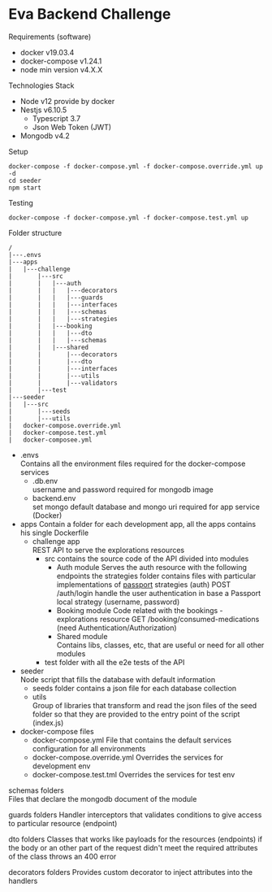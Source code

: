 # Eva Backend Challenge

Requirements (software)
* docker v19.03.4
* docker-compose v1.24.1
* node min version v4.X.X

Technologies Stack
* Node v12 provide by docker
* Nestjs v6.10.5
    * Typescript 3.7
    * Json Web Token (JWT)
* Mongodb v4.2

Setup
```
docker-compose -f docker-compose.yml -f docker-compose.override.yml up -d 
cd seeder 
npm start
```

Testing
```
docker-compose -f docker-compose.yml -f docker-compose.test.yml up
```

Folder structure
```
/
|---.envs
|---apps
|   |---challenge
|       |---src
|       |   |---auth
|       |   |   |---decorators
|       |   |   |---guards
|       |   |   |---interfaces
|       |   |   |---schemas
|       |   |   |---strategies
|       |   |---booking
|       |   |   |---dto
|       |   |   |---schemas
|       |   |---shared
|       |       |---decorators
|       |       |---dto
|       |       |---interfaces
|       |       |---utils
|       |       |---validators
|       |---test
|---seeder
|   |---src
|       |---seeds
|       |---utils
|   docker-compose.override.yml
|   docker-compose.test.yml
|   docker-composee.yml
```

- .envs  
Contains all the environment files required for the docker-compose services
    - .db.env  
       username and password required for mongodb image
    -  backend.env  
       set mongo default database and mongo uri required for app service (Docker)
- apps 
Contain a folder for each development app, all the apps contains his single Dockerfile
    - challenge app  
      REST API to serve the explorations resources 
      - src contains the source code of the API divided into modules
        - Auth module
          Serves the auth resource with the following endpoints the strategies folder contains files with particular implementations of [passport](http://www.passportjs.org/) strategies (auth) 
          POST /auth/login  handle the user authentication in base a Passport local strategy (username, password)
        - Booking module 
          Code related with the bookings - explorations resource
          GET /booking/consumed-medications (need Authentication/Authorization)
        - Shared module  
          Contains libs, classes, etc, that are useful or need for all other modules 
      - test folder with all the e2e tests of the API
- seeder  
Node script that fills the database with default information
    - seeds folder
      contains a json file for each database collection 
    - utils  
      Group of libraries that transform and read the json files of the seed folder so that they are provided to the entry point of the script (index.js)
- docker-compose files
    - docker-compose.yml File that contains the default services configuration for all environments
    - docker-compose.override.yml Overrides the services for development env
    - docker-compose.test.tml Overrides the services for test env
    
schemas folders  
Files that declare the mongodb document of the module

guards folders
Handler interceptors that validates conditions to give access to particular resource (endpoint)

dto folders
Classes that works like payloads for the resources (endpoints) if the body or an other part of the request didn't meet the required attributes of the class throws an 400 error
 
decorators folders
Provides custom decorator to inject attributes into the handlers


